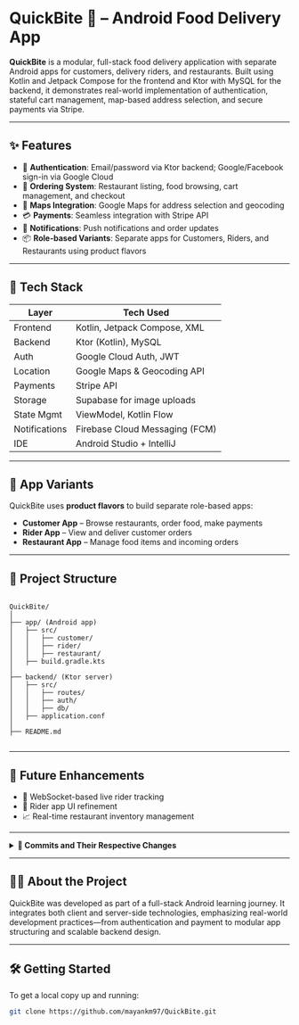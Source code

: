# QuickBite 🍔 – Android Food Delivery App

**QuickBite** is a modular, full-stack food delivery application with separate Android apps for customers, delivery riders, and restaurants. Built using Kotlin and Jetpack Compose for the frontend and Ktor with MySQL for the backend, it demonstrates real-world implementation of authentication, stateful cart management, map-based address selection, and secure payments via Stripe.

---

## ✨ Features

- 🔐 **Authentication**: Email/password via Ktor backend; Google/Facebook sign-in via Google Cloud  
- 🛒 **Ordering System**: Restaurant listing, food browsing, cart management, and checkout  
- 📍 **Maps Integration**: Google Maps for address selection and geocoding  
- 💳 **Payments**: Seamless integration with Stripe API  
- 🔔 **Notifications**: Push notifications and order updates  
- 📦 **Role-based Variants**: Separate apps for Customers, Riders, and Restaurants using product flavors  

---

## 🧱 Tech Stack

| Layer         | Tech Used                        |
|--------------|----------------------------------|
| Frontend     | Kotlin, Jetpack Compose, XML     |
| Backend      | Ktor (Kotlin), MySQL             |
| Auth         | Google Cloud Auth, JWT           |
| Location     | Google Maps & Geocoding API      |
| Payments     | Stripe API                       |
| Storage      | Supabase for image uploads       |
| State Mgmt   | ViewModel, Kotlin Flow           |
| Notifications| Firebase Cloud Messaging (FCM)   |
| IDE          | Android Studio + IntelliJ        |

---

## 📲 App Variants

QuickBite uses **product flavors** to build separate role-based apps:

- **Customer App** – Browse restaurants, order food, make payments  
- **Rider App** – View and deliver customer orders  
- **Restaurant App** – Manage food items and incoming orders  

---

## 📂 Project Structure

```

QuickBite/
│
├── app/ (Android app)
│   ├── src/
│   │   ├── customer/
│   │   ├── rider/
│   │   ├── restaurant/
│   ├── build.gradle.kts
│
├── backend/ (Ktor server)
│   ├── src/
│   │   ├── routes/
│   │   ├── auth/
│   │   ├── db/
│   ├── application.conf
│
├── README.md


```

---

## 🚀 Future Enhancements

- 📍 WebSocket-based live rider tracking  
- 🔧 Rider app UI refinement  
- 📈 Real-time restaurant inventory management  

---

<details>
<summary><strong>📜 Commits and Their Respective Changes</strong></summary>

```

1. Implemented splash screen and fixed theme overlay issues
2. Setup Retrofit, fonts, Dagger-Hilt for DI
3. Designed Sign-Up screen and ViewModel
4. Enabled Sign-Up with backend, learned networking concepts (client-server via IP)
5. Implemented navigation and sign-in functionality
6. Completed Google sign-in and transition animations
7. Handled edge cases in authentication, JWT session setup, started Home screen
8. Implemented restaurant list, menus, shared animations
9. Completed Cart, bottom nav, food details, maps/address structure
10. Map integration initiated
11. Payment integration initiated
12. Google Maps and Stripe both functional
13. Order history/categorization + push notifications + notification UI
14. Implemented product flavors for Customer, Rider, Restaurant
15. Finalized and tested all three variants. Project is complete.

```

</details>

---

## 👨‍💻 About the Project

QuickBite was developed as part of a full-stack Android learning journey. It integrates both client and server-side technologies, emphasizing real-world development practices—from authentication and payment to modular app structuring and scalable backend design.

---

## 🛠️ Getting Started

To get a local copy up and running:

```bash
git clone https://github.com/mayankm97/QuickBite.git
